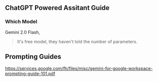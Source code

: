 ## ChatGPT Powered Assitant Guide

### Which Model

Gemini 2.0 Flash,

> It's free model, they haven't told the number of parameters.

## Prompting Guides

https://services.google.com/fh/files/misc/gemini-for-google-workspace-prompting-guide-101.pdf